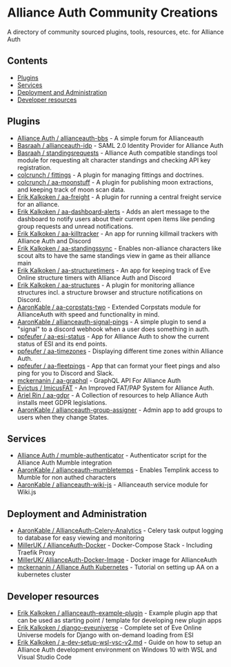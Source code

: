 # Alliance Auth Community Creations

A directory of community sourced plugins, tools, resources, etc. for Alliance Auth

## Contents

- [Plugins](#plugins)
- [Services](#services)
- [Deployment and Administration](#deployment-and-administration)
- [Developer resources](#developer-resources)

## Plugins

- [Alliance Auth / allianceauth-bbs](https://gitlab.com/allianceauth/allianceauth-bbs) - A simple forum for Allianceauth
- [Basraah / allianceauth-idp](https://gitlab.com/basraah/allianceauth-idp) - SAML 2.0 Identity Provider for Alliance Auth
- [Basraah / standingsrequests](https://gitlab.com/basraah/standingsrequests) - Alliance Auth compatible standings tool module for requesting alt character standings and checking API key registration.
- [colcrunch / fittings](https://gitlab.com/colcrunch/fittings) - A plugin for managing fittings and doctrines.
- [colcrunch / aa-moonstuff](https://gitlab.com/colcrunch/aa-moonstuff) - A plugin for publishing moon extractions, and keeping track of moon scan data.
- [Erik Kalkoken / aa-freight](https://gitlab.com/ErikKalkoken/aa-freight.git) - A plugin for running a central freight service for an alliance.
- [Erik Kalkoken / aa-dashboard-alerts](https://gitlab.com/ErikKalkoken/aa-dashboard-alerts) - Adds an alert message to the dashboard to notify users about their current open items like pending group requests and unread notifications.
- [Erik Kalkoken / aa-killtracker](https://gitlab.com/ErikKalkoken/aa-killtracker) - An app for running killmail trackers with Alliance Auth and Discord
- [Erik Kalkoken / aa-standingssync](https://gitlab.com/ErikKalkoken/aa-standingssync.git) - Enables non-alliance characters like scout alts to have the same standings view in game as their alliance main
- [Erik Kalkoken / aa-structuretimers](https://gitlab.com/ErikKalkoken/aa-structuretimers) - An app for keeping track of Eve Online structure timers with Alliance Auth and Discord
- [Erik Kalkoken / aa-structures](https://gitlab.com/ErikKalkoken/aa-structures) - A plugin for monitoring alliance structures incl. a structure browser and structure notifications on Discord.
- [AaronKable / aa-corpstats-two](https://github.com/pvyParts/allianceauth-corpstats-two) - Extended Corpstats module for AllianceAuth with speed and functionality in mind.
- [AaronKable / allianceauth-signal-pings](https://github.com/pvyParts/allianceauth-signal-pings) - A simple plugin to send a "signal" to a discord webhook when a user does something in auth.
- [ppfeufer / aa-esi-status](https://github.com/ppfeufer/aa-esi-status) - App for Alliance Auth to show the current status of ESI and its end points.
- [ppfeufer / aa-timezones](https://github.com/ppfeufer/aa-timezones) - Displaying different time zones within Alliance Auth.
- [ppfeufer / aa-fleetpings](https://github.com/ppfeufer/aa-fleetpings) - App that can format your fleet pings and also ping for you to Discord and Slack.
- [mckernanin / aa-graphql](https://github.com/mckernanin/aa-graphql) - GraphQL API For Alliance Auth
- [Evictus / ImicusFAT](https://gitlab.com/evictus.iou/allianceauth-imicusfat) - An Improved FAT/PAP System for Alliance Auth.
- [Ariel Rin / aa-gdpr](https://gitlab.com/soratidus999/aa-gdpr) - A Collection of resources to help Alliance Auth installs meet GDPR legislations.
- [AaronKable / allianceauth-group-assigner](https://github.com/pvyParts/allianceauth-group-assigner) - Admin app to add groups to users when they change States.

## Services

- [Alliance Auth / mumble-authenticator](https://gitlab.com/allianceauth/mumble-authenticator) - Authenticator script for the Alliance Auth Mumble integration
- [AaronKable / allianceauth-mumbletemps](https://github.com/pvyParts/allianceauth-mumble-temp) - Enables Templink access to Mumble for non authed characters
- [AaronKable / allianceauth-wiki-js](https://github.com/pvyParts/allianceauth-wiki-js) - Allianceauth service module for Wiki.js 

## Deployment and Administration

- [AaronKable / AllianceAuth-Celery-Analytics](https://github.com/pvyParts/allianceauth-celeryanalytics) - Celery task output logging to database for easy viewing and monitoring
- [MillerUK / AllianceAuth-Docker](https://github.com/milleruk/alliance_auth_docker) -  Docker-Compose Stack - Including Traefik Proxy
- [MillerUK/ AllianceAuth-Docker-Image](https://hub.docker.com/r/milleruk/allianceauth) - Docker image for AllianceAuth
- [mckernanin / Alliance Auth Kubernetes](https://github.com/mckernanin/alliance-auth-kubernetes) - Tutorial on setting up AA on a kubernetes cluster

## Developer resources

- [Erik Kalkoken / allianceauth-example-plugin](https://gitlab.com/ErikKalkoken/allianceauth-example-plugin) - Example plugin app that can be used as starting point / template for developing new plugin apps
- [Erik Kalkoken / django-eveuniverse](https://gitlab.com/ErikKalkoken/django-eveuniverse) - Complete set of Eve Online Universe models for Django with on-demand loading from ESI
- [Erik Kalkoken / a-dev-setup-wsl-vsc-v2.md](https://gist.github.com/ErikKalkoken/6fbcc8f27a0840836a811760d8c47216) - Guide on how to setup an Alliance Auth development environment on Windows 10 with WSL and Visual Studio Code
